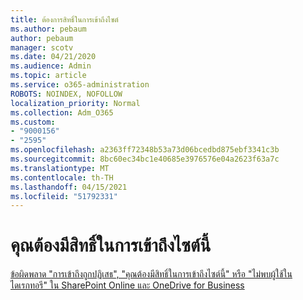```yaml
---
title: ต้องการสิทธิ์ในการเข้าถึงไซต์
ms.author: pebaum
author: pebaum
manager: scotv
ms.date: 04/21/2020
ms.audience: Admin
ms.topic: article
ms.service: o365-administration
ROBOTS: NOINDEX, NOFOLLOW
localization_priority: Normal
ms.collection: Adm_O365
ms.custom:
- "9000156"
- "2595"
ms.openlocfilehash: a2363ff72348b53a73d06bcedbd875ebf3341c3b
ms.sourcegitcommit: 8bc60ec34bc1e40685e3976576e04a2623f63a7c
ms.translationtype: MT
ms.contentlocale: th-TH
ms.lasthandoff: 04/15/2021
ms.locfileid: "51792331"
---
```

# <a name="you-need-permission-to-access-this-site"></a>คุณต้องมีสิทธิ์ในการเข้าถึงไซต์นี้

[ข้อผิดพลาด "การเข้าถึงถูกปฏิเสธ", "คุณต้องมีสิทธิ์ในการเข้าถึงไซต์นี้" หรือ "ไม่พบผู้ใช้ในไดเรกทอรี" ใน SharePoint Online และ OneDrive for Business](https://docs.microsoft.com/sharepoint/support/administration/access-denied-or-need-permission-error-sharepoint-online-or-onedrive-for-business)
